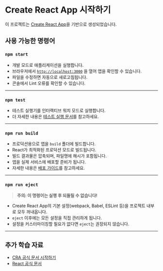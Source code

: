 # Create React App 시작하기

이 프로젝트는 [Create React App](https://github.com/facebook/create-react-app)을 기반으로 생성되었습니다.

## 사용 가능한 명령어

### `npm start`

- 개발 모드로 애플리케이션을 실행합니다.  
- 브라우저에서 [`http://localhost:3000`](http://localhost:3000) 을 열어 앱을 확인할 수 있습니다.
- 파일을 수정하면 자동으로 새로고침됩니다.
- 콘솔에서 Lint 오류를 확인할 수 있습니다.

---

### `npm test`

- 테스트 실행기를 인터랙티브 워치 모드로 실행합니다.
- 더 자세한 내용은 [테스트 실행 문서](https://facebook.github.io/create-react-app/docs/running-tests)를 참고하세요.

---

### `npm run build`

- 프로덕션용으로 앱을 `build` 폴더에 빌드합니다.
- React가 최적화된 프로덕션 모드로 빌드됩니다.
- 빌드 결과물은 압축되며, 파일명에 해시가 포함됩니다.
- 앱을 실제 서비스에 배포할 준비가 됩니다.
- 자세한 내용은 [배포 가이드](https://facebook.github.io/create-react-app/docs/deployment)를 참고하세요.

---

### `npm run eject`

> **주의: 이 명령어는 실행 후 되돌릴 수 없습니다!**

- Create React App의 기본 설정(webpack, Babel, ESLint 등)을 프로젝트 내부로 모두 꺼내옵니다.
- `eject` 이후에는 모든 설정을 직접 관리하게 됩니다.
- 설정을 커스터마이징할 필요가 없다면 `eject`는 권장되지 않습니다.

---

## 추가 학습 자료

- [CRA 공식 문서 시작하기](https://facebook.github.io/create-react-app/docs/getting-started)
- [React 공식 문서](https://reactjs.org/)
